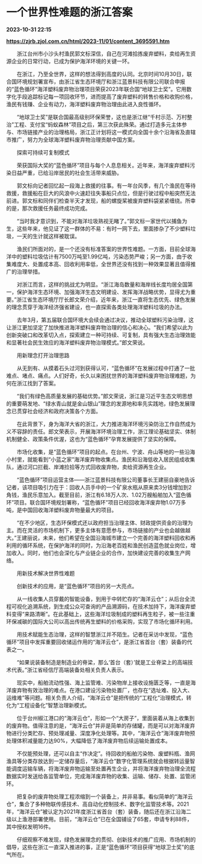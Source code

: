 # 一个世界性难题的浙江答案

**2023-10-31 22:15**

**https://zjrb.zjol.com.cn/html/2023-11/01/content_3695591.htm**

　　浙江台州市小沙头村渔民郭文标深信，自己在河滩拾拣废弃塑料，卖给再生资源企业的日常行动，已成为保护海洋环境的关键一环。

　　在浙江，乃至全世界，这样的想法得到高度的认同。北京时间10月30日，联合国环境规划署宣布，由浙江省生态环境厅和浙江蓝景科技有限公司联合申报的“蓝色循环”海洋塑料废弃物治理项目荣获2023年联合国“地球卫士奖”。它用数字化手段追踪标记每一项回收环节，进而提高了废弃塑料的转售价格和收购价格，渔民有钱赚、企业有动力，海洋塑料废弃物治理由此进入良性循环。

　　“地球卫士奖”是联合国最高级别环保荣誉，这也是浙江继“千村示范、万村整治”工程、支付宝“蚂蚁森林”项目之后，第三次获此殊荣。通过打造多元主体参与、市场链接产业的治理格局，浙江正计划将这一模式向全国十余个沿海省及直辖市推广，努力为全球海洋塑料废弃物治理贡献中国方案。

　　探索可持续可复制模式

　　荣获国际大奖的“蓝色循环”项目与每个人息息相关。近年来，海洋废弃塑料污染日益严重，已给沿岸居民的社会生活带来威胁。

　　郭文标向记者回忆起一段海上救援的往事。有一年台风季，有几个渔民在等待救援，救援船在巨大的风浪中火速赶往失事船只点位，但是行驶过程中船突然无法前进。郭文标和同伴们检查半天才发现，船的螺旋桨被废弃塑料袋紧紧缠绕。所幸的是，那次救援任务最终成功完成。

　　“当时我才意识到，不能对海洋垃圾熟视无睹了。”郭文标一家世代以捕鱼为生，这些年来，他见证了这一群体的不易：有时一网下去，里面掺杂了不少塑料垃圾，一天的生计就这样被耽误。

　　渔民们所面对的，是一个还没有标准答案的世界性难题。一方面，目前全球海洋中的塑料垃圾估计有7500万吨至1.99亿吨，污染态势严峻；另一方面，由于收集难度大、处置成本高、回收利用率低，全世界还没有找到一种效果显著且值得推广的治理举措。

　　对浙江而言，这样的挑战尤为明显。“浙江海岛数量和海岸线长度均居全国第一，保护海洋生态环境、加强海洋生态文明建设、发挥海洋战略优势，显得尤为重要。”浙江省生态环境厅厅长郎文荣介绍，近年来，浙江一直将生态优先、绿色发展的理念贯穿于海洋经济强省建设，也一直探索各类处理海洋塑料垃圾的办法。

　　去年3月，第五届联合国环境大会续会通过决议，推动全球塑料污染治理，这让浙江更加坚定了加快推进海洋塑料废弃物治理的信心和决心。“我们希望以此为创新突破口和改革切入点，探索建立一种可持续、可复制，具有强大生态治理效能和显著社会民生效应的海洋塑料废弃物治理模式。”郎文荣说。

　　用新理念打开治理思路

　　从无到有、从摸着石头过河到获得认可，“蓝色循环”在发展过程中打通了一批难点、堵点、痛点。人们好奇，长久以来困扰世界的海洋塑料废弃物治理难题，为何在浙江找到了答案。

　　“我们有绿色高质量发展的基础优势。”郎文荣说，浙江是习近平生态文明思想的重要萌发地、“绿水青山就是金山银山”理念的发源地和率先实践地，绿色发展理念已贯穿社会经济和政府决策各个方面。

　　在此背景下，身为海洋大省的浙江，大力推进海洋环境污染防治工作自然成为义不容辞的责任。郎文荣表示，开展海洋环境治理工作，浙江理论基础坚实、体制机制健全、政策条件优渥，这也为“蓝色循环”孕育发展提供了坚实的保障。

　　市场化收集，是“蓝色循环”项目的起点。在台州、宁波、舟山等地的一些沿海小村里，就能看到“小蓝之家”海洋废弃物收集点。渔民和沿海低收入居民组成收集队，通过河口拦截、岸滩捡拾等方式回收废弃物，卖给资源再生企业。

　　“蓝色循环”项目运营主体——浙江蓝景科技有限公司董事长王建丽自豪地告诉记者，该项目吸引力在于：回收人员手中的一个矿泉水瓶从原来卖3分钱增加到2角钱，渔民乐意加入。截至目前，浙江有6.18万人次、1.02万艘船舶加入“蓝色循环”项目。联合国环境规划署称，“蓝色循环”项目已经回收海洋废弃物1.07万多吨，是中国回收海洋塑料废弃物量最大的项目。

　　“在不少地区，生态环保模式还以政府担当治理主体、财政提供资金的治理为主。而在灵活的市场机制下，更多主体有意愿参与，市场链接的产业也会越做越大。”王建丽说，未来，他们希望在全国沿海城市建立一个完善的海洋塑料回收和再利用的循环系统，在保护海洋的同时，为沿海老百姓和渔民创造蓝色就业岗位，增加收入。同时，他们也会深化与产业链企业的合作，加快建设完善的收集生产网络。

　　用新技术解决世界性难题

　　创新技术的应用，是“蓝色循环”项目的另一大亮点。

　　从一线收集人员穿戴的智能设备，到用于中转贮存的“海洋云仓”；从后台全流程可视化追溯系统，到生成公众可查询的产品溯源码，在技术加持下，海洋废弃塑料变得“来路清晰”。在此基础上，这些海洋垃圾制成的塑料再生粒子，被一些注重环保减碳的国际大公司以高出传统再生塑料的价格采购，实现了市场化循环利用。

　　用技术赋能生态治理，这样的智慧浙江并不陌生。记者在采访中发现，“蓝色循环”项目中发挥重要回收储运作用的“海洋云仓”，是浙江省首台（套）装备的代表之一。

　　“如果说装备制造是制造业的脊梁，那么‘首台（套）’就是工业脊梁上的高端技术代表。”浙江省经信厅高端装备处相关负责人表示。

　　现实中，船舶流动性强、海上监管难、污染物岸上接收设施匮乏等，一直是海洋废弃物有效治理的难点。在港口建设污染物处置厂，也存在“选址难、投入大、运维难”等问题。相关负责人介绍，“海洋云仓”是把传统的“工程化”治理模式，转化为“工程设备化”智慧治理新模式。

　　位于台州椒江港口的“海洋云仓”，形如一个“大房子”，里面装着从海上收集到的废弃物。值得注意的是，“海洋云仓”并非是简单的存储罐，而是可以对海洋废弃物进行分类贮存、预处理减量、深度净化处理等。其中，“海洋云仓”海洋废弃物预处理体积减量能力达90%，大幅降低了海洋废弃物后续运输处置成本。

　　不仅能预处理，还可以自主“作决定”。待回收的船舶污染物、废塑料瓶、渔网渔具等分类存放达到一定储存量后，“海洋云仓”数字化管理系统就会根据转运量智能调度运输车辆，将海洋废弃物运输至处置再生企业，并将海洋废弃物治理全流程数据实时发送给各监管单位，完成海洋废弃物的收集、运输、储存、处置、监管闭环。

　　把复杂的废弃物处理工程浓缩到一个装备上，并非易事。看似简单的“海洋云仓”，集合了多种物联传感技术、高自动化控制技术、数字化监管技术等。2021年，“海洋云仓”被认定为2021年度浙江省首台（套）装备，随后还在浙江沿海二级以上渔港部署使用。目前，“海洋云仓”已在全国铺设了65套，申请专利88件，其中授权发明16件。

　　仔细观察不难发现，绿色发展理念的贯彻、创新技术的推广应用、市场机制的倡导，这些在浙江一直深入推进的事，正是“蓝色循环”项目获得“地球卫士奖”的底气所在。